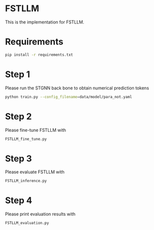 # FSTLLM
This is the implementation for FSTLLM.
# Requirements
```bash
pip install -r requirements.txt
```

# Step 1
Please run the STGNN back bone to obtain numerical prediction tokens

```bash
python train.py --config_filename=data/model/para_not.yaml
```
# Step 2
Please fine-tune FSTLLM with
```bash
FSTLLM_fine_tune.py
```
# Step 3
Please evaluate FSTLLM with
```bash
FSTLLM_inference.py
```
# Step 4
Please print evaluation results with
```bash
FSTLLM_evaluation.py
```
